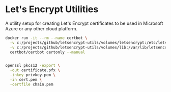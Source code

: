 # Let's Encrypt Utilities
A utility setup for creating Let's Encrypt certificates to be used in Microsoft Azure or any other cloud platform.

```bash
docker run -it --rm --name certbot \
  -v c:/projects/github/letsencrypt-utils/volumes/letsencrypt:/etc/letsencrypt \
  -v c:/projects/github/letsencrypt-utils/volumes/lib:/var/lib/letsencrypt \
  certbot/certbot certonly --manual


openssl pkcs12 -export \
  -out certificate.pfx \
  -inkey privkey.pem \
  -in cert.pem \
  -certfile chain.pem
```